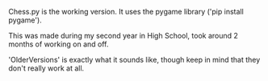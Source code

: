 Chess.py is the working version. It uses the pygame library ('pip install pygame').

This was made during my second year in High School, took around 2 months of working on and off.

'OlderVersions' is exactly what it sounds like, though keep in mind that they don't really work at all.